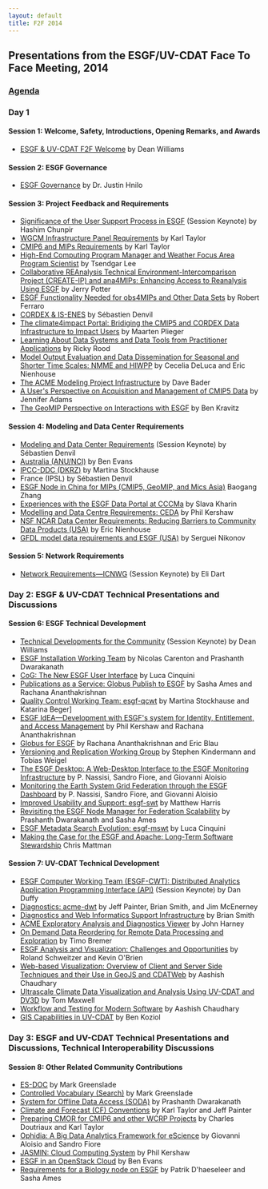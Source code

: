 ```yaml
---
layout: default
title: F2F 2014
---
```


## Presentations from the ESGF/UV-CDAT Face To Face Meeting, 2014

### [Agenda][agenda]

### Day 1

#### Session 1: Welcome, Safety, Introductions, Opening Remarks, and Awards

 * [ESGF &amp; UV-CDAT F2F Welcome][welcome] by Dean Williams

#### Session 2: ESGF Governance

 * [ESGF Governance][governance] by Dr. Justin Hnilo

#### Session 3: Project Feedback and Requirements

 * [Significance of the User Support Process in ESGF][user support] (Session Keynote) by Hashim Chunpir
 * [WGCM Infrastructure Panel Requirements][wgcm] by Karl Taylor
 * [CMIP6 and MIPs Requirements][cmip6] by Karl Taylor
 * [High-End Computing Program Manager and Weather Focus Area Program Scientist][high-end] by Tsendgar Lee
 * [Collaborative REAnalysis Technical Environment-Intercomparison Project (CREATE-IP) and ana4MIPs: Enhancing Access to Reanalysis Using ESGF][ana4mips] by Jerry Potter
 * [ESGF Functionality Needed for obs4MIPs and Other Data Sets][esgf obs4mips] by Robert Ferraro
 * [CORDEX &amp; IS-ENES][cordex] by S&eacute;bastien Denvil
 * [The climate4impact Portal: Bridiging the CMIP5 and CORDEX Data Infrastructure to Impact Users][climate4impact] by Maarten Plieger
 * [Learning About Data Systems and Data Tools from Practitioner Applications][practitioner] by Ricky Rood
 * [Model Output Evaluation and Data Dissemination for Seasonal and Shorter Time Scales: NMME and HIWPP][dissemination] by Cecelia DeLuca and Eric Nienhouse
 * [The ACME Modeling Project Infrastructure][acme] by Dave Bader
 * [A User's Perspective on Acquisition and Management of CMIP5 Data][cmip5 user] by Jennifer Adams
 * [The GeoMIP Perspective on Interactions with ESGF][geomip] by Ben Kravitz

#### Session 4: Modeling and Data Center Requirements

 * [Modeling and Data Center Requirements][data center] (Session Keynote) by S&eacute;bastien Denvil
 * [Australia (ANU/NCI)][australia] by Ben Evans
 * [IPCC-DDC (DKRZ)][dkrz] by Martina Stockhause
 * France (IPSL) by S&eacute;bastien Denvil
 * [ESGF Node in China for MIPs (CMIP5, GeoMIP, and Mics Asia)][china] Baogang Zhang
 * [Experiences with the ESGF Data Portal at CCCMa][cccma] by Slava Kharin
 * [Modelling and Data Centre Requirements: CEDA][ceda] by Phil Kershaw
 * [NSF NCAR Data Center Requirements: Reducing Barriers to Community Data Products (USA)][usa] by Eric Nienhouse
 * [GFDL model data requirements and ESGF (USA)][gfdl] by Serguei Nikonov

#### Session 5: Network Requirements

 * [Network Requirements&mdash;ICNWG][icnwg] (Session Keynote) by Eli Dart

### Day 2: ESGF &amp; UV-CDAT Technical Presentations and Discussions

#### Session 6: ESGF Technical Development

 * [Technical Developments for the Community][technical developments] (Session Keynote) by Dean Williams
 * [ESGF Installation Working Team][esgf-iwt] by Nicolas Carenton and Prashanth Dwarakanath
 * [CoG: The New ESGF User Interface][cog] by Luca Cinquini
 * [Publications as a Service: Globus Publish to ESGF][globus-publish] by Sasha Ames and Rachana Ananthakrishnan
 * [Quality Control Working Team: esgf-qcwt][esgf-qcwt] by Martina Stockhause and Katarina Beger]
 * [ESGF IdEA&mdash;Development with ESGF's system for Identity, Entitlement, and Access Management][idea] by Phil Kershaw and Rachana Ananthakrishnan
 * [Globus for ESGF][globus-esgf] by Rachana Ananthakrishnan and Eric Blau
 * [Versioning and Replication Working Group][replication-wg] by Stephen Kindermann and Tobias Weigel
 * [The ESGF Desktop: A Web-Desktop Interface to the ESGF Monitoring Infrastructure][esgf-desk] by P. Nassisi, Sandro Fiore, and Giovanni Aloisio
 * [Monitoring the Earth System Grid Federation through the ESGF Dashboard][esgf-dash] by P. Nassisi, Sandro Fiore, and Giovanni Aloisio
 * [Improved Usability and Support: esgf-swt][esgf-swt] by Matthew Harris
 * [Revisiting the ESGF Node Manager for Federation Scalability][esgf-node] by Prashanth Dwarakanath and Sasha Ames
 * [ESGF Metadata Search Evolution: esgf-mswt][esgf-mswt] by Luca Cinquini
 * [Making the Case for the ESGF and Apache: Long-Term Software Stewardship][apache] Chris Mattman

#### Session 7: UV-CDAT Technical Development

 * [ESGF Computer Working Team (ESGF-CWT): Distributed Analytics Application Programming Interface (API)][esgf-cwt-api] (Session Keynote) by Dan Duffy
 * [Diagnostics: acme-dwt][acme-diag] by Jeff Painter, Brian Smith, and Jim McEnerney
 * [Diagnostics and Web Informatics Support Infrastructure][diagnostics-infra] by Brian Smith
 * [ACME Exploratory Analysis and Diagnostics Viewer][uvcdat-diagnostics] by John Harney
 * [On Demand Data Reordering for Remote Data Processing and Exploration][reordering] by Timo Bremer
 * [ESGF Analysis and Visualization: Challenges and Opportunities][esgf-analysis] by Roland Schweitzer and Kevin O'Brien
 * [Web-based Visualization: Overview of Client and Server Side Techniques and their Use in GeoJS and CDATWeb][cdatweb] by Aashish Chaudhary
 * [Ultrascale Climate Data Visualization and Analysis Using UV-CDAT and DV3D][dv3d] by Tom Maxwell
 * [Workflow and Testing for Modern Software][testing] by Aashish Chaudhary
 * [GIS Capabilities in UV-CDAT][gis] by Ben Koziol

### Day 3: ESGF and UV-CDAT Technical Presentations and Discussions, Technical Interoperability Discussions

#### Session 8: Other Related Community Contributions

 * [ES-DOC][es-doc] by Mark Greenslade
 * [Controlled Vocabulary (Search)][cv-search] by Mark Greenslade
 * [System for Offline Data Access (SODA)][soda] by Prashanth Dwarakanath
 * [Climate and Forecast (CF) Conventions][cf-conventions] by Karl Taylor and Jeff Painter
 * [Preparing CMOR for CMIP6 and other WCRP Projects][cmor-cmip6] by Charles Doutriaux and Karl Taylor
 * [Ophidia: A Big Data Analytics Framework for eScience][ophidia] by Giovanni Aloisio and Sandro Fiore
 * [JASMIN: Cloud Computing System][jasmin] by Phil Kershaw
 * [ESGF in an OpenStack Cloud][openstack] by Ben Evans
 * [Requirements for a Biology node on ESGF][bionode] by Patrik D'haeseleer and Sasha Ames

[agenda]: http://aims-group.github.io/pdf/2014-ESGF-%26-UV-CDAT-F2F-Agenda.pdf
[welcome]: http://aims-group.github.io/pdf/f2f2014/f2f_2014_welcome.pdf
[governance]: http://aims-group.github.io/pdf/f2f2014/ESGF_Governance.pdf
[user support]: http://aims-group.github.io/pdf/f2f2014/user_support_process.pdf
[wgcm]: http://aims-group.github.io/pdf/f2f2014/cmip6_wgcm.pdf
[cmip6]: http://aims-group.github.io/pdf/f2f2014/cmip6_wgcm.pdf
[high-end]: http://aims-group.github.io/pdf/f2f2014/high-end_compute.pdf
[ana4mips]: http://aims-group.github.io/pdf/f2f2014/create-ip.pdf
[esgf obs4mips]: http://aims-group.github.io/pdf/f2f2014/esgf_obs4mips.pdf
[cordex]: http://aims-group.github.io/pdf/f2f2014/cordex_is-enes.pdf
[climate4impact]: http://aims-group.github.io/pdf/f2f2014/climate4impact_cmip5_cordex.pdf
[practitioner]: http://aims-group.github.io/pdf/f2f2014/data_systems_tools_practitioner.pdf
[dissemination]: http://aims-group.github.io/pdf/f2f2014/nmme_hiwpp.pdf
[acme]: http://aims-group.github.io/pdf/f2f2014/acme_infrastructure.pdf
[cmip5 user]: http://aims-group.github.io/pdf/f2f2014/Acquisition_And_Management_of_CMIP5_Data.pdf
[geomip]: http://aims-group.github.io/pdf/f2f2014/geomip_esgf.pdf
[data center]: http://aims-group.github.io/pdf/f2f2014/modeling_data_center_reqs.pdf
[australia]: http://aims-group.github.io/pdf/f2f2014/Australia_esgf_nci.pdf
[dkrz]: http://aims-group.github.io/pdf/f2f2014/ipcc-ddc_dkrz.pptx
[china]: http://aims-group.github.io/pdf/f2f2014/esgf_china.pdf
[cccma]: http://aims-group.github.io/pdf/f2f2014/esgf_cccma.pdf
[ceda]: http://aims-group.github.io/pdf/f2f2014/ceda_reqs.pptx
[usa]: http://aims-group.github.io/pdf/f2f2014/nienhouse_ncar_requirements_esgf_f2f_2014_v1.pptx
[gfdl]: http://aims-group.github.io/pdf/f2f2014/gfdl_esgf_usa.pdf
[icnwg]: http://aims-group.github.io/pdf/f2f2014/dart-esgf-uvcdat-2014-v4a.pptx
[technical developments]: http://aims-group.github.io/pdf/f2f2014/technical_developments_keynote.pdf
[esgf-iwt]: http://aims-group.github.io/pdf/f2f2014/esgf_install_wt.pdf
[cog]: http://aims-group.github.io/pdf/f2f2014/cog_esgf_ui.pdf
[globus-publish]: http://aims-group.github.io/pdf/f2f2014/globus_publish.pdf
[esgf-qcwt]: http://aims-group.github.io/pdf/f2f2014/esgf-qcwt.pdf
[idea]: http://aims-group.github.io/pdf/f2f2014/esgf_idea.pdf
[globus-esgf]: http://aims-group.github.io/pdf/f2f2014/globus_esgf.pdf
[replication-wg]: http://aims-group.github.io/pdf/f2f2014/versioning_replication_wg.pdf
[esgf-desk]: http://aims-group.github.io/pdf/f2f2014/esgf_dashboard.pdf
[esgf-dash]: http://aims-group.github.io/pdf/f2f2014/esgf_dashboard.pdf
[esgf-swt]: http://aims-group.github.io/pdf/f2f2014/esgf-swt.pdf
[esgf-node]: http://aims-group.github.io/pdf/f2f2014/esgf_node_manager.pdf
[esgf-mswt]: http://aims-group.github.io/pdf/f2f2014/esgf_metadata_search.pdf
[apache]: http://aims-group.github.io/pdf/f2f2014/esgf_apache_foundation.pdf
[esgf-cwt-api]: http://aims-group.github.io/pdf/f2f2014/esgf_cwt.pdf
[uvcdat-diagnostics]: http://aims-group.github.io/pdf/f2f2014/ACME_Diagnostics_Viewer.pdf
[diagnostics-infra]: http://aims-group.github.io/pdf/f2f2014/diagnostics_infrastructure_acme.pdf
[acme-diag]: http://aims-group.github.io/pdf/f2f2014/diagnostics_acme_dwt.pdf
[reordering]: http://aims-group.github.io/pdf/f2f2014/data_reordering.pdf
[esgf-analysis]: http://aims-group.github.io/pdf/f2f2014/esgf_analysis_visualization.pdf
[cdatweb]: http://aims-group.github.io/pdf/f2f2014/web_based_visualization.pdf
[dv3d]: http://aims-group.github.io/pdf/f2f2014/uvcdat_dv3d.pdf
[testing]: http://aims-group.github.io/pdf/f2f2014/workflow_testing_software.pd
[gis]: http://aims-group.github.io/pdf/f2f2014/gis_uvcdat.pdf
[es-doc]: http://aims-group.github.io/pdf/f2f2014/ES-DOC.pdf
[cv-search]: http://aims-group.github.io/pdf/f2f2014/cv_search.pdf
[soda]: http://aims-group.github.io/pdf/f2f2014/soda.pdf
[cf-conventions]: http://aims-group.github.io/pdf/f2f2014/cf_conventions.pdf
[cmor-cmip6]: http://aims-group.github.io/pdf/f2f2014/CMOR_Doutriaux_Taylor.pptx
[ophidia]: http://aims-group.github.io/pdf/f2f2014/ophidia.pdf
[openstack]: http://aims-group.github.io/pdf/f2f2014/esgf_openstack.pdf
[bionode]: http://aims-group.github.io/pdf/f2f2014/esgf_bionode.pdf
[jasmin]: http://aims-group.github.io/pdf/f2f2014/jasmin_cloud.pdf
